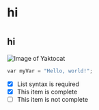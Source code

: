 # <h1> hi
# <h2> hi
![Image of Yaktocat](https://octodex.github.com/images/yaktocat.png)
``` python
var myVar = "Hello, world!";
```
- [x] List syntax is required
- [x] This item is complete
- [ ] This item is not complete
